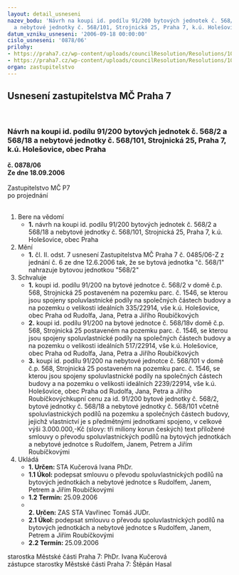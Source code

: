 ```yaml
---
layout: detail_usneseni
nazev_bodu: 'Návrh na koupi id. podílu 91/200 bytových jednotek č. 568/2 a 568/18
  a nebytové jednotky č. 568/101, Strojnická 25, Praha 7, k.ú. Holešovice, obec Praha '
datum_vzniku_usneseni: '2006-09-18 00:00:00'
cislo_usneseni: '0878/06'
prilohy:
- https://praha7.cz/wp-content/uploads/councilResolution/Resolutions/10591/8-usnesen%c3%ad_485.doc
- https://praha7.cz/wp-content/uploads/councilResolution/Resolutions/10591/8-sml_roub_m%c4%8d.doc
organ: zastupitelstvo
---
```

<div id="ucUsn_pList" class="usn">
	<span><h2>Usnesení zastupitelstva MČ Praha 7 </h2>
<br></span><div class="standBody">
<span><h3>Návrh na koupi id. podílu 91/200 bytových jednotek č. 568/2 a 568/18 a nebytové jednotky č. 568/101, Strojnická 25, Praha 7, k.ú. Holešovice, obec Praha </h3></span><div class="center">
		<strong>č. 0878/06</strong><br>
	</div>
<div class="center">
		<strong>Ze dne 18.09.2006</strong><br><br>
	</div>Zastupitelstvo MČ P7<br> po projednání<br><br><ol>
<li>Bere na vědomí<ul><li>
<strong>1.</strong> návrh na koupi id. podílu 91/200 bytových jednotek č. 568/2 a 568/18 a nebytové jednotky č. 568/101, Strojnická 25, Praha 7, k.ú. Holešovice, obec Praha </li></ul>
</li>
<li>Mění<ul><li>
<strong>1.</strong> čl. II. odst. 7 usnesení Zastupitelstva MČ Praha 7 č. 0485/06-Z z jednání č. 6 ze dne 12.6.2006 tak, že se bytová jednotka "č. 568/1" nahrazuje bytovou jednotkou "568/2" </li></ul>
</li>
<li>Schvaluje<ul>
<li>
<strong>1.</strong> koupi id. podílu 91/200 na bytové jednotce č. 568/2 v domě č.p. 568, Strojnická 25 postaveném na pozemku parc. č. 1546, se kterou jsou spojeny spoluvlastnické podíly na společných částech budovy a na pozemku o velikosti ideálních 335/22914, vše k.ú. Holešovice, obec Praha od Rudolfa, Jana, Petra a Jiřího Roubíčkových	 </li>
<li>
<strong>2.</strong> koupi id. podílu 91/200 na bytové jednotce č. 568/18v domě č.p. 568, Strojnická 25 postaveném na pozemku parc. č. 1546, se kterou jsou spojeny spoluvlastnické podíly na společných částech budovy a na pozemku o velikosti ideálních 517/22914, vše k.ú. Holešovice, obec Praha od Rudolfa, Jana, Petra a Jiřího Roubíčkových </li>
<li>
<strong>3.</strong> koupi id. podílu 91/200 na nebytové jednotce č. 568/101 v domě č.p. 568, Strojnická 25 postaveném na pozemku parc. č. 1546, se kterou jsou spojeny spoluvlastnické podíly na společných částech budovy a na pozemku o velikosti ideálních 2239/22914, vše k.ú. Holešovice, obec Praha od Rudolfa, Jana, Petra a Jiřího Roubíčkovýchkupní cenu za id. 91/200 bytové jednotky č. 568/2, bytové jednotky č. 568/18 a nebytové jednotky č. 568/101 včetně spoluvlastnických podílů na pozemku a  společných částech budovy, jejichž vlastnictví je s předmětnými jednotkami spojeno, v celkové výši 3.000.000,-Kč (slovy: tři miliony korun českých) text přiložené smlouvy o převodu spoluvlastnických podílů na  bytových jednotkách a nebytové jednotce s Rudolfem, Janem, Petrem a Jiřím Roubíčkovými</li>
</ul>
</li>
<li>Ukládá<ul>
<li>
<strong>1. Určen: </strong>STA Kučerová Ivana PhDr.</li>
<li>
<strong>1.1 Úkol: </strong>podepsat smlouvu o převodu spoluvlastnických podílů na  bytových jednotkách a nebytové jednotce s Rudolfem, Janem, Petrem a Jiřím Roubíčkovými </li>
<li>
<strong>1.2 Termín: </strong>25.09.2006</li>
<li>
<strong><br>2. Určen: </strong>ZAS STA Vavřinec Tomáš JUDr.</li>
<li>
<strong>2.1 Úkol: </strong>podepsat smlouvu o převodu spoluvlastnických podílů na  bytových jednotkách a nebytové jednotce s Rudolfem, Janem, Petrem a Jiřím Roubíčkovými </li>
<li>
<strong>2.2 Termín: </strong>25.09.2006</li>
</ul>
</li>
</ol>starostka Městské části Praha 7: PhDr. Ivana Kučerová<br>zástupce starostky Městské části Praha 7: Štěpán Hasal
</div>
</div>